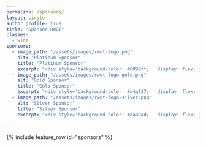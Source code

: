 ```yaml
---
permalink: /sponsors/
layout: single
author_profile: true
title: "Sponsor RWOT"
classes:
  - wide
sponsors:
  - image_path: "/assets/images/rwot-logo.png"
    alt: "Platinum Sponsor"
    title: "Platinum Sponsor"
    excerpt: "<div style='background-color: #0099ff;   display: flex; justify-content: center; align-items: center; width: 100%; height: 35px; font-weight: bold'>€50,000</div>&loz;&nbsp;Designation of 1 topic for research and presentation at workshop<br>&loz;&nbsp;2 attendee passes<br>&loz;&nbsp;2 passes for external experts related to your topic<br>&loz;&nbsp;Plus all benefits of Gold Sponsorship"
  - image_path: "/assets/images/rwot-logo-gold.png"
    alt: "Gold Sponsor"
    title: "Gold Sponsor"
    excerpt: "<div style='background-color: #d4af37;   display: flex; justify-content: center; align-items: center; width: 100%; height: 35px; font-weight: bold'>€15,000</div><div style='text-indent: -10px; padding-left: 10px'>&loz;&nbsp;Present current work, topical research and other ideas to inspire topic selection</div><div style='text-indent: -10px; padding-left: 10px'>&loz;&nbsp;Plus all benefits of Silver Sponsorship</div>"
  - image_path: "/assets/images/rwot-logo-silver.png"
    alt: "Silver Sponsor"
    title: "Silver Sponsor"
    excerpt: "<div style='background-color: #aaa9ad;   display: flex; justify-content: center; align-items: center; width: 100%; height: 35px; font-weight: bold'>€7,500</div><div style='text-indent: -10px; padding-left: 10px'>&loz;&nbsp;Name & logo on event research papers and event media</div><div style='text-indent: -10px; padding-left: 10px'>&loz;&nbsp;Share freebies and marketing materials with attendees</div><div style='text-indent: -10px; padding-left: 10px'>&loz;&nbsp;Access to community communication channels</div>

---
```


{% include feature_row id="sponsors" %}

